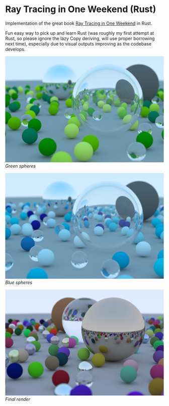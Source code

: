# Ray Tracing in One Weekend (Rust)

Implementation of the great book [Ray Tracing in One Weekend](https://raytracing.github.io/books/RayTracingInOneWeekend.html) in Rust. 

Fun easy way to pick up and learn Rust (was roughly my first attempt at Rust, so please ignore the lazy Copy deriving, will use proper borrowing next time), especially due to visual outputs improving as the codebase develops.

![Green spheres](./green_spheres.png)*Green spheres*

![Blue spheres](./blue_spheres.png)*Blue spheres*

![Final render](./final_render.png)*Final render*

